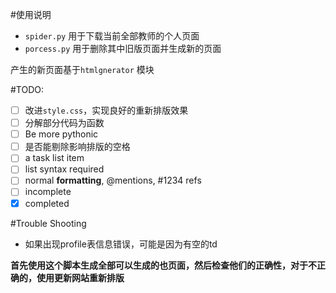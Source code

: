 #使用说明

- `spider.py` 用于下载当前全部教师的个人页面
- `porcess.py` 用于删除其中旧版页面并生成新的页面

产生的新页面基于`htmlgnerator` 模块

#TODO:

- [ ] 改进`style.css`，实现良好的重新排版效果
- [ ] 分解部分代码为函数
- [ ] Be more pythonic
- [ ] 是否能剔除影响排版的空格
- [ ] a task list item
- [ ] list syntax required
- [ ] normal **formatting**, @mentions, #1234 refs
- [ ] incomplete
- [x] completed
  
#Trouble Shooting

- 如果出现profile表信息错误，可能是因为有空的td



**首先使用这个脚本生成全部可以生成的也页面，然后检查他们的正确性，对于不正确的，使用更新网站重新排版**
